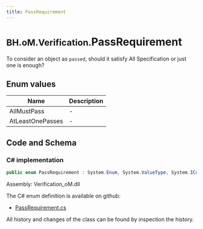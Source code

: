 ```yaml
---
title: PassRequirement
---
```


# <small>BH.oM.Verification.</small>**PassRequirement**

To consider an object as `passed`, should it satisfy All Specification or just one is enough?

## Enum values

| Name            | Description                                                    |
|-----------------|----------------------------------------------------------------|
| AllMustPass |  -  |
| AtLeastOnePasses |  -  |


## Code and Schema

### C# implementation

``` C# title="C#"
public enum PassRequirement : System.Enum, System.ValueType, System.IComparable, System.ISpanFormattable, System.IFormattable, System.IConvertible
```

Assembly: Verification_oM.dll

The C# enum definition is available on github:

- [PassRequirement.cs](https://github.com/BHoM/BHoM/blob/develop/Verification_oM/Enums\PassRequirement.cs)

All history and changes of the class can be found by inspection the history.
